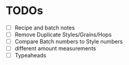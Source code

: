# TODOs
- [ ] Recipe and batch notes
- [ ] Remove Duplicate Styles/Grains/Hops
- [ ] Compare Batch numbers to Style numbers
- [ ] different amount measurements
- [ ] Typeaheads